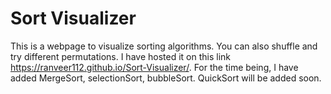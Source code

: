 # Sort Visualizer
This is a webpage to visualize sorting algorithms. You can also shuffle and try
different permutations. I have hosted it on this link https://ranveer112.github.io/Sort-Visualizer/. For the time being, I have added MergeSort, selectionSort, bubbleSort. QuickSort will be added soon.
